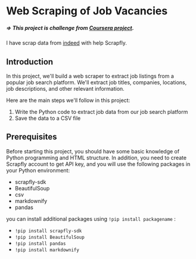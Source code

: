 # Web Scraping of Job Vacancies

##### => This project is challenge from [Coursera project](https://www.coursera.org/learn/scrape-job-postings-data-analyst).
I have scrap data from [indeed](indeed.com) with help Scrapfly.


## Introduction

In this project, we'll build a web scraper to extract job listings from a popular job search platform. We'll extract job titles, companies, locations, job descriptions, and other relevant information.

Here are the main steps we'll follow in this project:

1. Write the Python code to extract job data from our job search platform
2. Save the data to a CSV file


## Prerequisites

Before starting this project, you should have some basic knowledge of Python programming and HTML structure. In addition, you need to create Scrapfly account to get API key, and you will use the following packages in your Python environment:

- scrapfly-sdk
- BeautifulSoup
- csv
- markdownify
- pandas

you can install additional packages using `!pip install packagename` :

- `!pip install scrapfly-sdk`
- `!pip install BeautifulSoup`
- `!pip install pandas`
- `!pip install markdownify`
